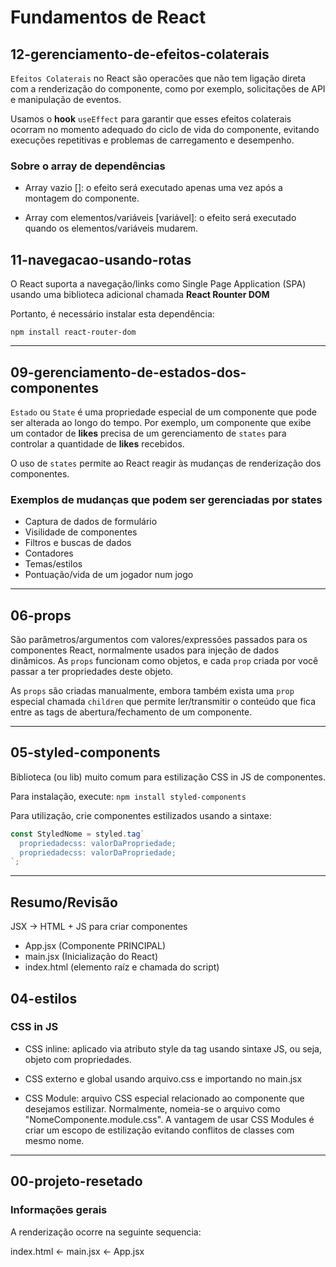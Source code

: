 # Fundamentos de React

## 12-gerenciamento-de-efeitos-colaterais

`Efeitos Colaterais` no React são operacões que não tem ligação direta com a renderização do componente, como por exemplo, solicitações de API e manipulação de eventos.

Usamos o **hook** `useEffect` para garantir que esses efeitos colaterais ocorram no momento adequado do ciclo de vida do componente, evitando execuções repetitivas e problemas de carregamento e desempenho.

### Sobre o array de dependências

- Array vazio []: o efeito será executado apenas uma vez após a montagem do componente.

- Array com elementos/variáveis [variável]: o efeito será executado quando os elementos/variáveis mudarem.

## 11-navegacao-usando-rotas

O React suporta a navegação/links como Single Page Application (SPA) usando uma biblioteca adicional chamada **React Rounter DOM**

Portanto, é necessário instalar esta dependência:

`npm install react-router-dom`

---

## 09-gerenciamento-de-estados-dos-componentes

`Estado` ou `State` é uma propriedade especial de um componente que pode ser alterada ao longo do tempo. Por exemplo, um componente que exibe um contador de **likes** precisa de um gerenciamento de `states` para controlar a quantidade de **likes** recebidos.

O uso de `states` permite ao React reagir às mudanças de renderização dos componentes.

### Exemplos de mudanças que podem ser gerenciadas por states

- Captura de dados de formulário
- Visilidade de componentes
- Filtros e buscas de dados
- Contadores
- Temas/estilos
- Pontuação/vida de um jogador num jogo

---


## 06-props

São parâmetros/argumentos com valores/expressões passados para os componentes React, normalmente usados para injeção de dados dinâmicos. As `props` funcionam como objetos, e cada `prop` criada por você passar a ter propriedades deste objeto.

As `props` são criadas manualmente, embora também exista uma `prop` especial chamada `children` que permite ler/transmitir o conteúdo que fica entre as tags de abertura/fechamento de um componente.

---

## 05-styled-components

Biblioteca (ou lib) muito comum para estilização CSS in JS de componentes.

Para instalação, execute: `npm install styled-components`

Para utilização, crie componentes estilizados usando a sintaxe:

```javascript
const StyledNome = styled.tag`
  propriedadecss: valorDaPropriedade;
  propriedadecss: valorDaPropriedade;
`;
```

---

## Resumo/Revisão

JSX -> HTML + JS para criar componentes

- App.jsx (Componente PRINCIPAL)
- main.jsx (Inicialização do React)
- index.html (elemento raíz e chamada do script)

## 04-estilos

### CSS in JS

- CSS inline: aplicado via atributo style da tag usando sintaxe JS, ou seja, objeto com propriedades.

- CSS externo e global usando arquivo.css e importando no main.jsx

- CSS Module: arquivo CSS especial relacionado ao componente que desejamos estilizar. Normalmente, nomeia-se o arquivo como "NomeComponente.module.css". A vantagem de usar CSS Modules é criar um escopo de estilização evitando conflitos de classes com mesmo nome.

---

## 00-projeto-resetado

### Informações gerais

A renderização ocorre na seguinte sequencia:

index.html <- main.jsx <- App.jsx